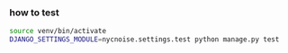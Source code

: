 ### how to test

```bash
source venv/bin/activate
DJANGO_SETTINGS_MODULE=nycnoise.settings.test python manage.py test
```
